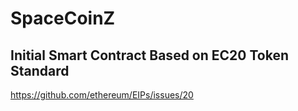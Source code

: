 SpaceCoinZ
=====


Initial Smart Contract Based on EC20 Token Standard
-----

https://github.com/ethereum/EIPs/issues/20
